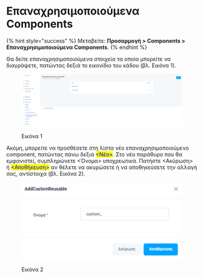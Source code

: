 # Επαναχρησιμοποιούμενα Components

{% hint style="success" %}
Μεταβείτε: **Προσαρμογή > Components > Επαναχρησιμοποιούμενα Components**.
{% endhint %}

Θα δείτε επαναχρησιμοποιούμενα στοιχεία τα οποία μπορείτε να διαγράψετε, πατώντας δεξιά το εικονίδιο του κάδου (βλ. Εικόνα 1).&#x20;

<figure><img src="../../.gitbook/assets/ScreenHunter 239 (1).png" alt=""><figcaption><p>Εικόνα 1</p></figcaption></figure>

Ακόμη, μπορείτε να προσθέσετε στη λίστα νέο επαναχρησιμοποιούμενο component, πατώντας πάνω δεξιά <mark style="color:blue;"><Νέο></mark>. Στο νέο παράθυρο που θα εμφανιστεί, συμπληρώνετε <Όνομα> υποχρεωτικά. Πατήστε <Ακύρωση> ή <mark style="color:blue;"><Αποθήκευση></mark> αν θέλετε να ακυρώσετε ή να αποθηκεύσετε την αλλαγή σας, αντίστοιχα (βλ. Εικόνα 2).

<figure><img src="../../.gitbook/assets/ScreenHunter 846.png" alt=""><figcaption><p>Εικόνα 2</p></figcaption></figure>
